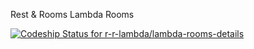 Rest & Rooms Lambda Rooms

[![Codeship Status for r-r-lambda/lambda-rooms-details](https://app.codeship.com/projects/afaa2c40-89a6-0138-8567-12c767dfa4ea/status?branch=master)](https://app.codeship.com/projects/399122)
